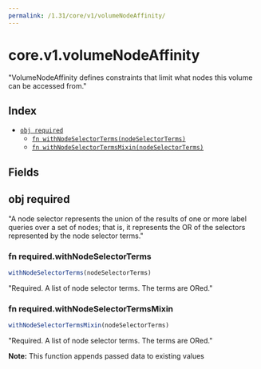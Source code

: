 ```yaml
---
permalink: /1.31/core/v1/volumeNodeAffinity/
---
```


# core.v1.volumeNodeAffinity

"VolumeNodeAffinity defines constraints that limit what nodes this volume can be accessed from."

## Index

* [`obj required`](#obj-required)
  * [`fn withNodeSelectorTerms(nodeSelectorTerms)`](#fn-requiredwithnodeselectorterms)
  * [`fn withNodeSelectorTermsMixin(nodeSelectorTerms)`](#fn-requiredwithnodeselectortermsmixin)

## Fields

## obj required

"A node selector represents the union of the results of one or more label queries over a set of nodes; that is, it represents the OR of the selectors represented by the node selector terms."

### fn required.withNodeSelectorTerms

```ts
withNodeSelectorTerms(nodeSelectorTerms)
```

"Required. A list of node selector terms. The terms are ORed."

### fn required.withNodeSelectorTermsMixin

```ts
withNodeSelectorTermsMixin(nodeSelectorTerms)
```

"Required. A list of node selector terms. The terms are ORed."

**Note:** This function appends passed data to existing values